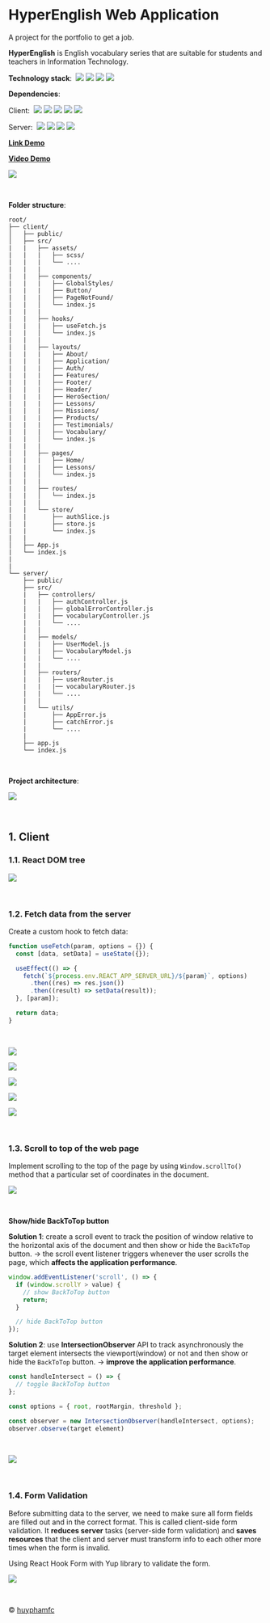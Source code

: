 # HyperEnglish Web Application

A project for the portfolio to get a job.

**HyperEnglish** is English vocabulary series that are suitable for students and teachers in Information Technology.

**Technology stack**:&nbsp;
[![](https://img.shields.io/badge/-React-%2361dafb)]()
[![](https://img.shields.io/badge/-Node-%2343853d)]()
[![](https://img.shields.io/badge/-Express-%23000d)]()
[![](https://img.shields.io/badge/-MongoDB-%2300ED64)]()

**Dependencies**:

Client:&nbsp;
[![](https://img.shields.io/badge/-SASS-%23bf4080)]()
[![](https://img.shields.io/badge/-React%20Slick-%235b5e6d)]()
[![](https://img.shields.io/badge/-React%20Hook%20Form-%23ec5990)]()
[![](https://img.shields.io/badge/-React%20Router-%23bd1825)]()
[![](https://img.shields.io/badge/-Redux%20Toolkit-%23764abc)]()

Server:&nbsp;
[![](https://img.shields.io/badge/-Mongoose-%23800)]()
[![](https://img.shields.io/badge/-Bcrypt-%2337b24d)]()
[![](https://img.shields.io/badge/-JWT-%23d63aff)]()
[![](https://img.shields.io/badge/-Cookie%20Parser-%23000)]()

[**Link Demo**](https://fe-hyper-english.onrender.com/)

[**Video Demo**](https://youtu.be/DV2zjr31XlI)

![](./docs/images/overview.png)

&nbsp;

**Folder structure**:

```text
root/
├── client/
│   ├── public/
│   ├── src/
|   |   ├── assets/
|   |   |   ├── scss/
|   |   |   └── ....
|   |   |
|   |   ├── components/
|   |   |   ├── GlobalStyles/
|   |   |   ├── Button/
|   |   |   ├── PageNotFound/
|   |   │   └── index.js
|   |   |
|   |   ├── hooks/
|   |   |   ├── useFetch.js
|   |   │   └── index.js
|   |   |
|   |   ├── layouts/
|   |   |   ├── About/
|   |   |   ├── Application/
|   |   |   ├── Auth/
|   |   |   ├── Features/
|   |   |   ├── Footer/
|   |   |   ├── Header/
|   |   |   ├── HeroSection/
|   |   |   ├── Lessons/
|   |   |   ├── Missions/
|   |   |   ├── Products/
|   |   |   ├── Testimonials/
|   |   |   ├── Vocabulary/
|   |   │   └── index.js
|   |   |
|   |   ├── pages/
|   |   |   ├── Home/
|   |   |   ├── Lessons/
|   |   │   └── index.js
|   |   |
|   |   ├── routes/
|   |   │   └── index.js
|   |   |
|   |   └── store/
|   |       ├── authSlice.js
|   |       ├── store.js
|   |       └── index.js
|   |
│   ├── App.js
|   └── index.js
|
|
└── server/
    ├── public/
    ├── src/
    |   ├── controllers/
    |   |   ├── authController.js
    |   |   ├── globalErrorController.js
    |   |   ├── vocabularyController.js
    |   |   └── ....
    |   |
    |   ├── models/
    |   |   ├── UserModel.js
    |   |   ├── VocabularyModel.js
    |   |   └── ....
    |   |
    |   ├── routers/
    |   |   ├── userRouter.js
    |   |   |── vocabularyRouter.js
    |   |   └── ....
    |   |
    |   └── utils/
    |       ├── AppError.js
    |       ├── catchError.js
    |       └── ....
    |
    ├── app.js
    └── index.js
```

&nbsp;

**Project architecture**:

![](./docs/images/architecture.svg)

&nbsp;

## 1. Client

### 1.1. React DOM tree

![](./docs/images/react-dom-tree.svg)

&nbsp;

### 1.2. Fetch data from the server

Create a custom hook to fetch data:

```js
function useFetch(param, options = {}) {
  const [data, setData] = useState({});

  useEffect(() => {
    fetch(`${process.env.REACT_APP_SERVER_URL}/${param}`, options)
      .then((res) => res.json())
      .then((result) => setData(result));
  }, [param]);

  return data;
}
```

&nbsp;

![](./docs/images/about-flow-chart.png)

![](./docs/images/missions-flow-chart.png)

![](./docs/images/products-flow-chart.png)

![](./docs/images/testimonials-flow-chart.png)

![](./docs/images/vocabulary-flow-chart.png)

&nbsp;

### 1.3. Scroll to top of the web page

Implement scrolling to the top of the page by using `Window.scrollTo()` method that a particular set of coordinates in the document.

![](./docs/images/window-scroll.svg)

&nbsp;

**Show/hide BackToTop button**

**Solution 1**: create a scroll event to track the position of window relative to the horizontal axis of the document and then show or hide the `BackToTop` button. &rarr; the scroll event listener triggers whenever the user scrolls the page, which **affects the application performance**.

```js
window.addEventListener('scroll', () => {
  if (window.scrollY > value) {
    // show BackToTop button
    return;
  }

  // hide BackToTop button
});
```

**Solution 2**: use **IntersectionObserver** API to track asynchronously the target element intersects the viewport(window) or not and then show or hide the `BackToTop` button. &rarr; **improve the application performance**.

```js
const handleIntersect = () => {
  // toggle BackToTop button
};

const options = { root, rootMargin, threshold };

const observer = new IntersectionObserver(handleIntersect, options);
observer.observe(target element)
```

&nbsp;

![](./docs/images/intersection-observer.svg)

&nbsp;

### 1.4. Form Validation

Before submitting data to the server, we need to make sure all form fields are filled out and in the correct format. This is called client-side form validation. It **reduces server** tasks (server-side form validation) and **saves resources** that the client and server must transform info to each other more times when the form is invalid.

Using React Hook Form with Yup library to validate the form.

![](./docs/images/form-validation.svg)

&nbsp;

&copy; [huyphamfc](https://github.com/huyphamfc)
